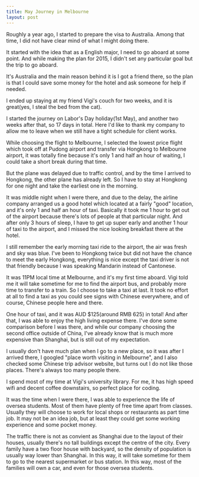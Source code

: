 ```yaml
---
title: May Journey in Melbourne
layout: post
---
```


Roughly a year ago, I started to prepare the visa to Australia. Among that time, I did not have clear mind of what I might doing there.

It started with the idea that as a English major, I need to go aboard at some point. And while making the plan for 2015, I didn't set any particular goal but the trip to go aboard.

It's Australia and the main reason behind it is I got a friend there, so the plan is that I could save some money for the hotel and ask someone for help if needed.

I ended up staying at my friend Vigi's couch for two weeks, and it is great(yes, I steal the bed from the cat).

I started the journey on Labor's Day holiday(1st May), and another two weeks after that, so 17 days in total. Here I'd like to thank my company to allow me to leave when we still have a tight schedule for client works.

While choosing the flight to Melbourne, I selected the lowest price flight which took off at Pudong airport and transfer via Hongkong to Melbourne airport, it was totally fine because it's only 1 and half an hour of waiting, I could take a short break during that time.

But the plane was delayed due to traffic control, and by the time I arrived to Hongkong, the other plane has already left. So I have to stay at Hongkong for one night and take the earliest one in the morning.

It was middle night when I were there, and due to the delay, the airline company arranged us a good hotel which located at a fairly "good" location, and it's only 1 and half an hour of taxi. Basically it took me 1 hour to get out of the airport because there's lots of people at that particular night. And after only 3 hours of sleep, I have to get up super early and another 1 hour of taxi to the airport, and I missed the nice looking breakfast there at the hotel.

I still remember the early morning taxi ride to the airport, the air was fresh and sky was blue. I've been to Hongkong twice but did not have the chance to meet the early Hongkong, everything is nice except the taxi driver is not that friendly because I was speaking Mandarin instead of Cantonese.

It was 11PM local time at Melbourne, and it's my first time aboard. Vigi told me it will take sometime for me to find the airport bus, and probably more time to transfer to a train. So I choose to take a taxi at last. It took no effort at all to find a taxi as you could see signs with Chinese everywhere, and of course, Chinese people here and there.

One hour of taxi, and it was AUD $125(around RMB 625) in total! And after that, I was able to enjoy the high living expense there. I've done some comparison before I was there, and while our company choosing the second office outside of China, I've already know that is much more expensive than Shanghai, but is still out of my expectation.

I usually don't have much plan when I go to a new place, so it was after I arrived there, I googled "place worth visiting in Melbourne", and I also checked some Chinese trip advisor website, but turns out I do not like those places. There's always too many people there.

I spend most of my time at Vigi's university library. For me, it has high speed wifi and decent coffee downstairs, so perfect place for coding.

It was the time when I were there, I was able to experience the life of oversea students. Most of them have plenty of free time apart from classes. Usually they will choose to work for local shops or restaurants as part time job. It may not be an idea job, but at least they could get some working experience and some pocket money.

The traffic there is not as convient as Shanghai due to the layout of their houses, usually there's no tall buildings except the centre of the city. Every family have a two floor house with backyard, so the density of population is usually way lower than Shanghai. In this way, it will take sometime for them to go to the nearest supermarket or bus station. In this way, most of the families will own a car, and even for those oversea students.





